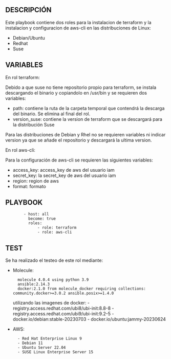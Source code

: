 ## DESCRIPCIÓN 


Este playbook contiene dos roles para la instalacion de terraform y la instalacion y configuracion de aws-cli en las distribuciones de Linux:

- Debian/Ubuntu
- Redhat
- Suse

## VARIABLES


En rol terraform:

Debido a que suse no tiene repositorio propio para terraform, se instala descargando el binario y copiandolo en /usr/bin y se requieren dos variables:

- path: contiene la ruta de la carpeta temporal que contendrá la descarga del binario. Se elimina al final del rol.
- version_suse: contiene la version de terraform que se descargará para la distribución Suse

Para las distribuciones de Debian y Rhel no se requieren variables ni indicar version ya que se añade el repositorio y descargará la ultima version.

En rol aws-cli:

Para la configuración de aws-cli se requieren las siguientes variables:

- access_key: access_key de aws del usuario iam
- secret_key: la secret_key de aws del usuario iam
- region: region de aws
- format: formato


## PLAYBOOK


			- host: all
			  become: true
			  roles:
				  - role: terraform
				  - role: aws-cli


## TEST

Se ha realizado el testeo de este rol mediante:

- Molecule:

		molecule 4.0.4 using python 3.9
		ansible:2.14.3
		docker:2.1.0 from molecule_docker requiring collections: community.docker>=3.0.2 ansible.posix>=1.4.0

	utilizando las imagenes de docker:
		- registry.access.redhat.com/ubi8/ubi-init:8.8-8 
		- registry.access.redhat.com/ubi9/ubi-init:9.2-5
		- docker.io/debian:stable-20230703
		- docker.io/ubuntu:jammy-20230624
		
- AWS:

		- Red Hat Enterprise Linux 9
		- Debian 11
		- Ubuntu Server 22.04 
		- SUSE Linux Enterprise Server 15